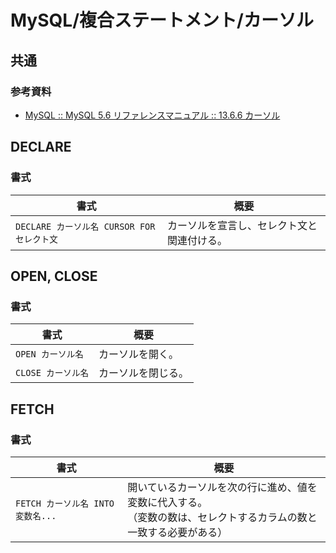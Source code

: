 # MySQL/複合ステートメント/カーソル

## 共通

### 参考資料

- [MySQL :: MySQL 5.6 リファレンスマニュアル :: 13.6.6 カーソル](https://dev.mysql.com/doc/refman/5.6/ja/cursors.html)

## DECLARE

### 書式

| 書式                                       | 概要                                       |
| ------------------------------------------ | ------------------------------------------ |
| `DECLARE カーソル名 CURSOR FOR セレクト文` | カーソルを宣言し、セレクト文と関連付ける。 |

## OPEN, CLOSE

### 書式

| 書式               | 概要               |
| ------------------ | ------------------ |
| `OPEN カーソル名`  | カーソルを開く。   |
| `CLOSE カーソル名` | カーソルを閉じる。 |

## FETCH

### 書式

| 書式                              | 概要                                                         |
| --------------------------------- | ------------------------------------------------------------ |
| `FETCH カーソル名 INTO 変数名...` | 開いているカーソルを次の行に進め、値を変数に代入する。<br />（変数の数は、セレクトするカラムの数と一致する必要がある） |

